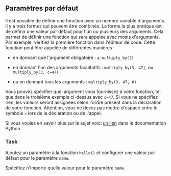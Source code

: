 ## Paramètres par défaut

Il est possible de définir une fonction avec un nombre variable d'arguments. Il y a trois formes qui peuvent être combinés.
La forme la plus pratique est de définir une valeur par défaut pour l'un ou plusieurs des arguments. Cela permet de définir une 
fonction qui sera appelée avec moins d'arguments. Par exemple, vérifiez la première fonction dans l'éditeur de code.
Cette fonction peut être appelée de différentes manières :

- en donnant que l'argument obligatoire : `a`: `multiply_by(3)`

- en donnant l'un des arguments facultatifs : `multiply_by(3, 47)`, ou `multiply_by(3, c=47)`

- ou en donnant tous les arguments : `multiply_by(3, 47, 0)`

Vous pouvez spécifier quel argument vous fournissez à votre fonction, tel que dans le troisième exemple ci-dessus avec `c=47`.
Si vous ne spécifiez rien, les valeurs seront assignées selon l'ordre présent dans la déclaration de votre fonction.
Attention, vous ne devez pas mettre d'espace entre le symbole `=` lors de la déclaration ou de l'appel.


 
Si vous voulez en savoir plus sur le sujet voici <a href="https://docs.python.org/3/tutorial/controlflow.html#default-argument-values">un lien</a>
dans le documentation Python.


### Task
Ajoutez un paramètre à la fonction `hello()`  et configurer une valeur par défaut pour le paramètre `name`.  

<div class='hint'> Spécifiez n'importe quelle valeur pour le paramètre <code>name</code>.</div>
